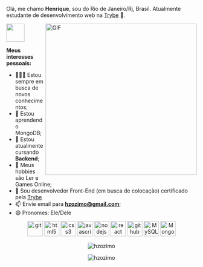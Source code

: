 Olá, me chamo **Henrique**, sou do Rio de Janeiro/Rj, Brasil. Atualmente estudante de desenvolvimento web na <a href="https://www.betrybe.com/"	alt="Trybe"> Trybe</a> 🚀.


 <img align="right" alt="GIF" src="https://i.pinimg.com/originals/e4/26/70/e426702edf874b181aced1e2fa5c6cde.gif" width="400px" />


<a href="https://www.linkedin.com/in/hzozimo/" target="_blank">
  <img src="https://i.ibb.co/Kx2GSrT/linkedin.png" width="48px" height="48px">
</a>


**Meus interesses pessoais:**
- 👨🏽‍💻 Estou sempre em busca de novos conhecimentos;
- 🔭 Estou aprendendo MongoDB;
- 🌱 Estou atualmente cursando **Backend**;
- 🤔 Meus hobbies são Ler e Games Online;
- 💼 Sou desenvolvedor Front-End (em busca de colocação) certificado pela <a href="https://www.betrybe.com/" target="_blank">Trybe</a>
- 📫 Envie email para **hzozimo@gmail.com**;
- 😄 Pronomes: Ele/Dele
<p align="center">
  <img src="https://www.vectorlogo.zone/logos/git-scm/git-scm-icon.svg" alt="git" height="40"/>
  <img src="https://ik.imagekit.io/joaonasc/GitHub/assets/tech-logos/html5_uTMKXvufNb.png" alt="html5" height="40"/>
  <img src="https://ik.imagekit.io/joaonasc/GitHub/assets/tech-logos/css3_VgbzSiOrr7.png" alt="css3" height="40"/>
  <img src="https://ik.imagekit.io/joaonasc/GitHub/assets/tech-logos/javascript_FxaldcpSw.png" alt="javascript" height="40"/>
  <img src="https://ik.imagekit.io/joaonasc/GitHub/assets/tech-logos/nodejs_Y2TSm6B_DN.png" alt="nodejs" height="40"/>
  <img src="https://ik.imagekit.io/joaonasc/GitHub/assets/tech-logos/reactjs_j5WbdQuuJ.png" alt="react" height="40"/>
  <img src="https://ik.imagekit.io/joaonasc/GitHub/assets/tech-logos/github_CEhhSRJdrr.png" alt="github" height="40"/>
  <img src="https://cdn.icon-icons.com/icons2/2415/PNG/512/mysql_original_logo_icon_146416.png" alt="MySQL" height="40"/>
  <img src="https://e7.pngegg.com/pngimages/768/167/png-clipart-mongodb-nosql-document-oriented-database-nosql-icon-leaf-grass-thumbnail.png" alt="MongoDB" height="40"/>
</p>
<p align="center"><img align="center" src="https://github-readme-stats.vercel.app/api/top-langs/?username=hzozimo&layout=compact&hide=html" alt="hzozimo" /></p>

<p align="center"><img align="center" src="https://github-readme-stats.vercel.app/api?username=hzozimo&show_icons=true&hide=issues,contribs" alt="hzozimo" /></p>



<!--
**hzozimo/hzozimo** is a ✨ _special_ ✨ repository because its `README.md` (this file) appears on your GitHub profile.

Here are some ideas to get you started:

- 🔭 I’m currently working on ...
- 🌱 I’m currently learning ...
- 👯 I’m looking to collaborate on ...
- 🤔 I’m looking for help with ...
- 💬 Ask me about ...
- 📫 How to reach me: ...
- 😄 Pronouns: ...
- ⚡ Fun fact: ...
-->
